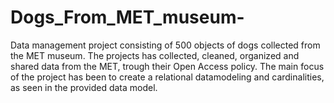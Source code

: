 # Dogs_From_MET_museum-
Data management project consisting of 500 objects of dogs collected from the MET museum. 
The projects has collected, cleaned, organized and shared data from the MET, trough their Open Access policy. The main focus of the project has been to create a relational datamodeling and cardinalities, as seen in the provided data model. 
